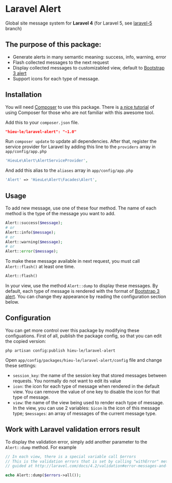 # Laravel Alert

Global site message system for **Laravel 4** (for Laravel 5, see [laravel-5](https://github.com/letrunghieu/laravel-alert/tree/laravel-5) branch)

## The purpose of this package:

* Generate alerts in many semantic meaning: success, info, warning, error
* Flash collected messages to the next request
* Display collected messages to customizabled view, default to [Bootstrap 3 alert](http://getbootstrap.com/components/#alerts)
* Support icons for each type of message.

## Installation

You will need [Composer](https://getcomposer.org/doc/00-intro.md) to use this package. There is [a nice tutorial](http://code.tutsplus.com/tutorials/easy-package-management-with-composer--net-25530) of using Composer for those who are not familiar with this awesome tool.

Add this to your `composer.json` file.

```json
"hieu-le/laravel-alert": "~1.0"
```

Run `composer update` to update all dependencies. After that, register the service provider for Laravel by adding this line to the `providers` array in `app/config/app.php`

```php
'HieuLe\Alert\AlertServiceProvider',
```

And add this alias to the `aliases` array in `app/config/app.php`

```php
'Alert' => 'HieuLe\Alert\Facades\Alert',
```

## Usage

To add new message, use one of these four method. The name of each method is the type of the message you want to add.

```php
Alert::success($message);
# or
Alert::info($message);
# or
Alert::warning($message);
# or
Alert::error($message);
```

To make these message available in next request, you must call `Alert::flash()` at least one time.

```php
Alert::flash()
```

In your view, use the method `Alert::dump` to display these messages. By default, each type of message is rendered with the format of [Bootstrap 3 alert](http://getbootstrap.com/components/#alerts). You can change they appearance by reading the configuration section below.

## Configuration

You can get more control over this package by modifying these configuations. First of all, publish the package config, so that you can edit the copied version:

```
php artisan config:publish hieu-le/laravel-alert
```

Open `app/config/packages/hieu-le/laravel-alert/config` file and change these settings:

* `session_key`: the name of the session key that stored messages between requests. You normally do not want to edit its value
* `icon`: the icon for each type of message when rendered in the default view. You can remove the value of one key to disable the icon for that type of message.
* `view`: the name of the view being used to render each type of message. In the view, you can use 2 variables: `$icon` is the icon of this message type; `$messages`: an array of messages of the current message type.

## Work with Laravel validation errors result

To display the validation error, simply add another parameter to the `Alert::dump` method. For example

```php
// In each view, there is a special variable call $errors
// This is the validation errors that is set by calling "withError" method as
// guided at http://laravel.com/docs/4.2/validation#error-messages-and-views

echo Alert::dump($errors->all()); 
```